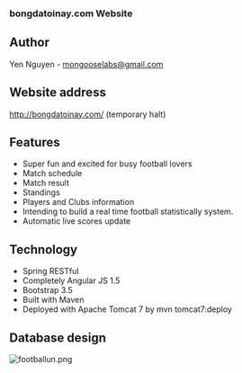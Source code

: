 ### bongdatoinay.com Website

## Author
Yen Nguyen - mongooselabs@gmail.com

## Website address
http://bongdatoinay.com/ (temporary halt)

## Features
* Super fun and excited for busy football lovers
* Match schedule
* Match result
* Standings
* Players and Clubs information
* Intending to build a real time football statistically system.
* Automatic live scores update

## Technology
* Spring RESTful
* Completely Angular JS 1.5
* Bootstrap 3.5
* Built with Maven
* Deployed with Apache Tomcat 7 by mvn tomcat7:deploy

## Database design
![footballun.png](https://bitbucket.org/repo/KKjRqq/images/2558231711-footballun.png)